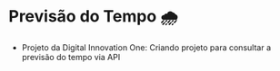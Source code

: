 # Previsão do Tempo 🌧️

* Projeto da Digital Innovation One: 
Criando projeto para consultar a previsão do tempo via API

